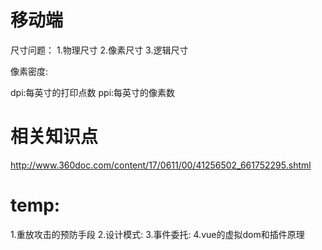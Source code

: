 # 移动端
尺寸问题：
1.物理尺寸
2.像素尺寸
3.逻辑尺寸

像素密度:

dpi:每英寸的打印点数
ppi:每英寸的像素数


# 相关知识点
http://www.360doc.com/content/17/0611/00/41256502_661752295.shtml


# temp:
  1.重放攻击的预防手段
  2.设计模式:
  3.事件委托:
  4.vue的虚拟dom和插件原理







